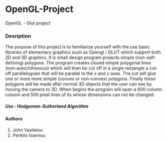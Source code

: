 # OpenGL-Project
OpenGL - Glut project 

### Desription
The purpose of this project is to familiarize yourself with the use
basic libraries of elementary graphics such as Opengl / GLUT which
support both 2D and 3D graphics. 
It is small design program projects simple (non-self-defining) polygons. The program creates 
closed simple polygonal lines (non-autochthonous) which will then be cut off in a single rectangle
a cut-off parallelogram that will be parallel to the x and y axes. The cut will give one or more
more simple (convex or non-convex) polygons. Finally these polygons will be made after normal
3D objects that the user can see by moving the camera to 3D. When
begins the program will open a 600 column column and 500 pixel lines of its
whose dimensions can not be changed.

##### Use : Hodgeman-Sutherland Algorithm

#### Authors 
1. John Vasileiou  
2. Periklis Ioannou
